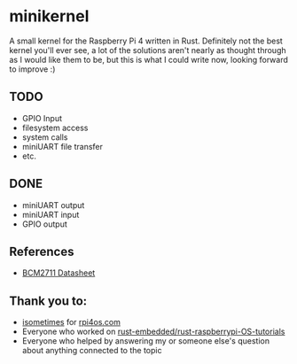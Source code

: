 # minikernel

A small kernel for the Raspberry Pi 4 written in Rust. Definitely not the best kernel you'll ever see, a lot of the solutions aren't nearly as thought through as I would like them to be, but this is what I could write now, looking forward to improve :)

## TODO
- GPIO Input
- filesystem access
- system calls
- miniUART file transfer
- etc.

## DONE
- miniUART output
- miniUART input
- GPIO output

## References
- [BCM2711 Datasheet](https://datasheets.raspberrypi.com/bcm2711/bcm2711-peripherals.pdf)

## Thank you to:
- [isometimes](https://github.com/isometimes) for [rpi4os.com](https://www.rpi4os.com/)
- Everyone who worked on [rust-embedded/rust-raspberrypi-OS-tutorials](https://github.com/rust-embedded/rust-raspberrypi-OS-tutorials)
- Everyone who helped by answering my or someone else's question about anything connected to the topic
